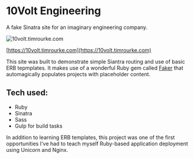 # 10Volt Engineering

A fake Sinatra site for an imaginary engineering company.

![10volt.timrourke.com](https://raw.githubusercontent.com/timrourke/sinatra-10volt-engineering/master/screenshot.jpg)

[https://10volt.timrourke.com](https://10volt.timrourke.com)

This site was built to demonstrate simple Siantra routing and use of basic ERB tepmplates. It makes use of a wonderful Ruby gem called [Faker](https://github.com/stympy/faker) that automagically populates projects with placeholder content.

## Tech used:
- Ruby
- Sinatra
- Sass
- Gulp for build tasks

In addition to learning ERB templates, this project was one of the first opportunities I've had to teach myself Ruby-based application deployment using Unicorn and Nginx.